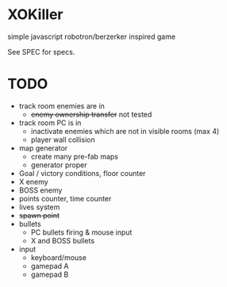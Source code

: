 XOKiller
========

simple javascript robotron/berzerker inspired game

See SPEC for specs.

TODO
====

* track room enemies are in
  - ~~enemy ownership transfer~~ not tested
* track room PC is in
  - inactivate enemies which are not in visible rooms (max 4)
  - player wall collision
* map generator
  - create many pre-fab maps
  - generator proper
* Goal / victory conditions, floor counter
* X enemy
* BOSS enemy
* points counter, time counter
* lives system
* ~~spawn point~~
* bullets
  - PC bullets firing & mouse input
  - X and BOSS bullets
* input
  - keyboard/mouse
  - gamepad A
  - gamepad B
